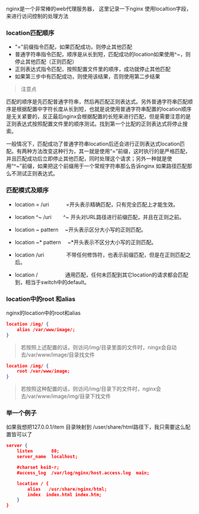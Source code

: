 nginx是一个非常棒的web代理服务器， 这里记录一下nginx 使用localtion字段，来进行访问控制的处理方法

### location匹配顺序
- "="前缀指令匹配，如果匹配成功，则停止其他匹配
- 普通字符串指令匹配，顺序是从长到短，匹配成功的location如果使用^~，则停止其他匹配（正则匹配）
- 正则表达式指令匹配，按照配置文件里的顺序，成功就停止其他匹配
- 如果第三步中有匹配成功，则使用该结果，否则使用第二步结果

> 注意点

匹配的顺序是先匹配普通字符串，然后再匹配正则表达式。另外普通字符串匹配顺序是根据配置中字符长度从长到短，也就是说使用普通字符串配置的location顺序是无关紧要的，反正最后nginx会根据配置的长短来进行匹配，但是需要注意的是正则表达式按照配置文件里的顺序测试。找到第一个比配的正则表达式将停止搜索。

一般情况下，匹配成功了普通字符串location后还会进行正则表达式location匹配。有两种方法改变这种行为，其一就是使用“=”前缀，这时执行的是严格匹配，并且匹配成功后立即停止其他匹配，同时处理这个请求；另外一种就是使用“^~”前缀，如果把这个前缀用于一个常规字符串那么告诉nginx 如果路径匹配那么不测试正则表达式。

### 匹配模式及顺序

- location = /uri 　　　=开头表示精确匹配，只有完全匹配上才能生效。

- location ^~ /uri 　　^~ 开头对URL路径进行前缀匹配，并且在正则之前。

- location ~ pattern 　~开头表示区分大小写的正则匹配。

- location ~* pattern 　~*开头表示不区分大小写的正则匹配。

- location /uri 　　　　不带任何修饰符，也表示前缀匹配，但是在正则匹配之后。

- location / 　　　　　通用匹配，任何未匹配到其它location的请求都会匹配到，相当于switch中的default。 

### location中的root 和alias

nginx的location中的root和alias

```json
location /img/ {
	alias /var/www/image/;
}
```

> 若按照上述配置的话，则访问/img/目录里面的文件时，ningx会自动去/var/www/image/目录找文件

```json
location /img/ {
	root /var/www/image;
}
```

> 若按照这种配置的话，则访问/img/目录下的文件时，nginx会去/var/www/image/img/目录下找文件

### 举一个例子

如果我想把127.0.0.1/item 目录映射到 /user/share/html路径下，我只需要这么配置皆可以了

```json
server {
    listen       80;
    server_name  localhost;

    #charset koi8-r;
    #access_log  /var/log/nginx/host.access.log  main;

    location / {
        alias   /usr/share/nginx/html;
        index  index.html index.htm;
    }
}
```